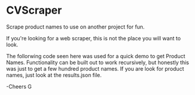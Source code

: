 # CVScraper
Scrape product names to use on another project for fun.

If you're looking for a web scraper, this is not the place you will want to look.

The follorwing code seen here was used for a quick demo to get Product Names. Functionality can be built out to work recursively, but honestly this was just to get a few hundred product names. If you are look for product names, just look at the results.json file. 

-Cheers
G
